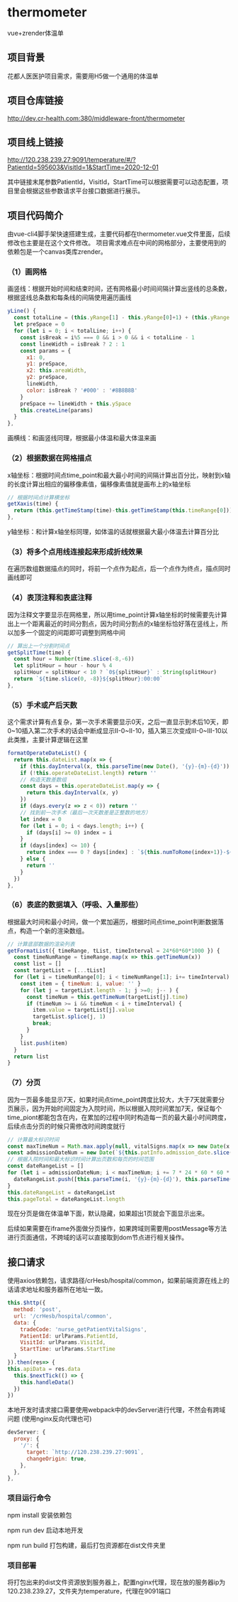 # thermometer
vue+zrender体温单
## 项目背景
花都人医医护项目需求，需要用H5做一个通用的体温单
## 项目仓库链接
<http://dev.cr-health.com:380/middleware-front/thermometer>
## 项目线上链接
<http://120.238.239.27:9091/temperature/#/?PatientId=595603&VisitId=1&StartTime=2020-12-01>

其中链接末尾参数PatientId，VisitId，StartTime可以根据需要可以动态配置，项目里会根据这些参数请求平台接口数据进行展示。
## 项目代码简介
由vue-cli4脚手架快速搭建生成，主要代码都在thermometer.vue文件里面，后续修改也主要是在这个文件修改。
项目需求难点在中间的网格部分，主要使用到的依赖包是一个canvas类库zrender。
### （1）画网格
画竖线：根据开始时间和结束时间，还有网格最小时间间隔计算出竖线的总条数，根据竖线总条数和每条线的间隔使用遍历画线
```js
yLine() { 
  const totalLine = (this.yRange[1] - this.yRange[0]+1) + (this.yRange[1]-this.yRange[0]) * 4
  let preSpace = 0
  for (let i = 0; i < totalLine; i++) {
    const isBreak = i%5 === 0 && i > 0 && i < totalLine - 1
    const lineWidth = isBreak ? 2 : 1
    const params = {
      x1: 0,
      y1: preSpace,
      x2: this.areaWidth,
      y2: preSpace,
      lineWidth,
      color: isBreak ? '#000' : '#8B8B8B'
    }
    preSpace += lineWidth + this.ySpace
    this.createLine(params)
  }
},
```
画横线：和画竖线同理，根据最小体温和最大体温来画
### （2）根据数据在网格描点
x轴坐标：根据时间点time_point和最大最小时间的间隔计算出百分比，映射到x轴的长度计算出相应的偏移像素值，偏移像素值就是画布上的x轴坐标
```js
// 根据时间点计算横坐标
getXaxis(time) {
  return (this.getTimeStamp(time)-this.getTimeStamp(this.timeRange[0]))/(this.getTimeStamp(this.timeRange[1])-this.getTimeStamp(this.timeRange[0])) * this.areaWidth
},
```
y轴坐标：和计算x轴坐标同理，如体温的话就根据最大最小体温去计算百分比
### （3）将多个点用线连接起来形成折线效果
在遍历数组数据描点的同时，将前一个点作为起点，后一个点作为终点，描点同时画线即可
### （4）表顶注释和表底注释
因为注释文字要显示在网格里，所以用time_point计算x轴坐标的时候需要先计算出上一个距离最近的时间分割点，因为时间分割点的x轴坐标恰好落在竖线上，所以加多一个固定的间距即可调整到网格中间
```js
// 算出上一个分割时间点
getSplitTime(time) {
  const hour = Number(time.slice(-8,-6))
  let splitHour = hour - hour % 4
  splitHour = splitHour < 10 ? `0${splitHour}` : String(splitHour)
  return `${time.slice(0, -8)}${splitHour}:00:00`
},
```
### （5）手术或产后天数
这个需求计算有点复杂，第一次手术需要显示0天，之后一直显示到术后10天，即0~10插入第二次手术的话会中断成显示II-0~II-10，插入第三次变成III-0~III-10以此类推，主要计算逻辑在这里
```js
formatOperateDateList() {
  return this.dateList.map(x => {
    if (this.dayInterval(x, this.parseTime(new Date(), '{y}-{m}-{d}')) > 0) return ''
    if (!this.operateDateList.length) return ''
    // 构造天数差数组
    const days = this.operateDateList.map(y => {
      return this.dayInterval(x, y)
    })
    if (days.every(z => z < 0)) return ''
    // 找到前一次手术（最后一次天数差是正整数的地方）
    let index = 0
    for (let i = 0; i < days.length; i++) {
      if (days[i] >= 0) index = i
    }
    if (days[index] <= 10) {
      return index === 0 ? days[index] : `${this.numToRome(index+1)}-${days[index]}`
    } else {
      return ''
    }
  })
},
```
### （6）表底的数据填入（呼吸、入量那些）
根据最大时间和最小时间，做一个累加遍历，根据时间点time_point判断数据落点，构造一个新的渲染数组。
```js
// 计算底部数据的渲染列表
getFormatList({ timeRange, tList, timeInterval = 24*60*60*1000 }) {
  const timeNumRange = timeRange.map(x => this.getTimeNum(x))
  const list = []
  const targetList = [...tList]
  for (let i = timeNumRange[0]; i < timeNumRange[1]; i+= timeInterval) {
    const item = { timeNum: i, value: '' }
    for (let j = targetList.length - 1; j >=0; j-- ) {
      const timeNum = this.getTimeNum(targetList[j].time)
      if (timeNum >= i && timeNum < i + timeInterval) {
        item.value = targetList[j].value
        targetList.splice(j, 1)
        break;
      }
    }
    list.push(item)
  }
  return list
}
```
### （7）分页
因为一页最多能显示7天，如果时间点time_point跨度比较大，大于7天就需要分页展示，因为开始时间固定为入院时间，所以根据入院时间累加7天，保证每个time_piont都能包含在内，在累加的过程中同时构造每一页的最大最小时间跨度，后续点击分页的时候只需修改时间跨度就行
```js
// 计算最大标识时间
const maxTimeNum = Math.max.apply(null, vitalSigns.map(x => new Date(x.time_point).getTime()))
const admissionDateNum = new Date(`${this.patInfo.admission_date.slice(0, 10)} 00:00:00`).getTime()
// 根据入院时间和最大标识时间计算出页数和每页的时间范围
const dateRangeList = []
for (let i = admissionDateNum; i < maxTimeNum; i += 7 * 24 * 60 * 60 * 1000) {
  dateRangeList.push([this.parseTime(i, '{y}-{m}-{d}'), this.parseTime(i+6 * 24 * 60 * 60 * 1000, '{y}-{m}-{d}')])
}
this.dateRangeList = dateRangeList
this.pageTotal = dateRangeList.length
```
现在分页是做在体温单下面，默认隐藏，如果超出1页就会下面显示出来。

后续如果需要在iframe外面做分页操作，如果跨域则需要用postMessage等方法进行页面通信，不跨域的话可以直接取到dom节点进行相关操作。
## 接口请求
使用axios依赖包，请求路径/crHesb/hospital/common，如果前端资源在线上的话请求地址和服务器所在地址一致。
```js
this.$http({
  method: 'post',
  url: '/crHesb/hospital/common',
  data: {
    tradeCode: 'nurse_getPatientVitalSigns',
    PatientId: urlParams.PatientId,
    VisitId: urlParams.VisitId,
    StartTime: urlParams.StartTime
  }
}).then(res=> {
this.apiData = res.data
  this.$nextTick(() => {
    this.handleData()
  })
})
```
本地开发时请求接口需要使用webpack中的devServer进行代理，不然会有跨域问题
(使用nginx反向代理也可)
```js
devServer: {
  proxy: {
    '/': {
      target: `http://120.238.239.27:9091`,
      changeOrigin: true,
    },
  },
},
```
### 项目运行命令
npm install  安装依赖包

npm run dev 启动本地开发

npm run build 打包构建，最后打包资源都在dist文件夹里
### 项目部署
将打包出来的dist文件资源放到服务器上，配置nginx代理，现在放的服务器ip为120.238.239.27，文件夹为temperature，代理在9091端口